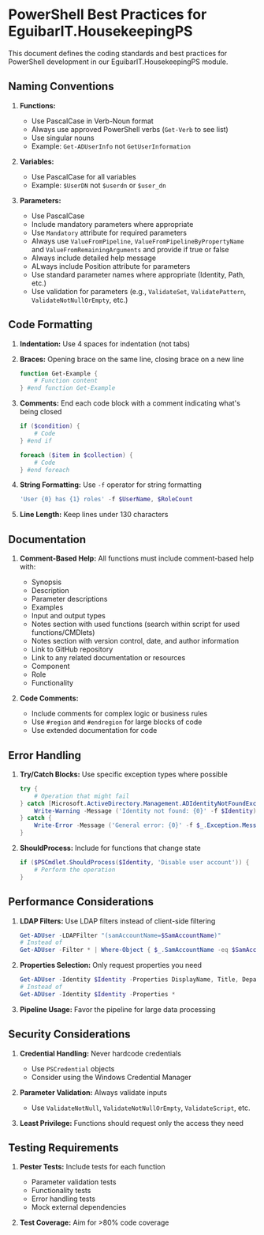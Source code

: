 ﻿# PowerShell Best Practices for EguibarIT.HousekeepingPS

This document defines the coding standards and best practices for PowerShell development in our EguibarIT.HousekeepingPS module.

## Naming Conventions

1. **Functions:**
   - Use PascalCase in Verb-Noun format
   - Always use approved PowerShell verbs (`Get-Verb` to see list)
   - Use singular nouns
   - Example: `Get-ADUserInfo` not `GetUserInformation`

2. **Variables:**
   - Use PascalCase for all variables
   - Example: `$UserDN` not `$userdn` or `$user_dn`

3. **Parameters:**
   - Use PascalCase
   - Include mandatory parameters where appropriate
   - Use `Mandatory` attribute for required parameters
   - Always use `ValueFromPipeline`, `ValueFromPipelineByPropertyName` and `ValueFromRemainingArguments` and provide if true or false
   - Always include detailed help message
   - ALways include Position attribute for parameters
   - Use standard parameter names where appropriate (Identity, Path, etc.)
   - Use validation for parameters (e.g., `ValidateSet`, `ValidatePattern`, `ValidateNotNullOrEmpty`, etc.)

## Code Formatting

1. **Indentation:** Use 4 spaces for indentation (not tabs)

2. **Braces:** Opening brace on the same line, closing brace on a new line

   ```powershell
   function Get-Example {
       # Function content
   } #end function Get-Example
   ```

3. **Comments:** End each code block with a comment indicating what's being closed

   ```powershell
   if ($condition) {
       # Code
   } #end if

   foreach ($item in $collection) {
       # Code
   } #end foreach
   ```

4. **String Formatting:** Use `-f` operator for string formatting

   ```powershell
   'User {0} has {1} roles' -f $UserName, $RoleCount
   ```

5. **Line Length:** Keep lines under 130 characters

## Documentation

1. **Comment-Based Help:** All functions must include comment-based help with:
   - Synopsis
   - Description
   - Parameter descriptions
   - Examples
   - Input and output types
   - Notes section with used functions (search within script for used functions/CMDlets)
   - Notes section with version control, date, and author information
   - Link to GitHub repository
   - Link to any related documentation or resources
   - Component
   - Role
   - Functionality

2. **Code Comments:**
   - Include comments for complex logic or business rules
   - Use `#region` and `#endregion` for large blocks of code
   - Use extended documentation for code

## Error Handling

1. **Try/Catch Blocks:** Use specific exception types where possible

   ```powershell
   try {
       # Operation that might fail
   } catch [Microsoft.ActiveDirectory.Management.ADIdentityNotFoundException] {
       Write-Warning -Message ('Identity not found: {0}' -f $Identity)
   } catch {
       Write-Error -Message ('General error: {0}' -f $_.Exception.Message)
   }
   ```

2. **ShouldProcess:** Include for functions that change state

   ```powershell
   if ($PSCmdlet.ShouldProcess($Identity, 'Disable user account')) {
       # Perform the operation
   }
   ```

## Performance Considerations

1. **LDAP Filters:** Use LDAP filters instead of client-side filtering

   ```powershell
   Get-ADUser -LDAPFilter "(samAccountName=$SamAccountName)"
   # Instead of
   Get-ADUser -Filter * | Where-Object { $_.SamAccountName -eq $SamAccountName }
   ```

2. **Properties Selection:** Only request properties you need

   ```powershell
   Get-ADUser -Identity $Identity -Properties DisplayName, Title, Department
   # Instead of
   Get-ADUser -Identity $Identity -Properties *
   ```

3. **Pipeline Usage:** Favor the pipeline for large data processing

## Security Considerations

1. **Credential Handling:** Never hardcode credentials
   - Use `PSCredential` objects
   - Consider using the Windows Credential Manager

2. **Parameter Validation:** Always validate inputs
   - Use `ValidateNotNull`, `ValidateNotNullOrEmpty`, `ValidateScript`, etc.

3. **Least Privilege:** Functions should request only the access they need

## Testing Requirements

1. **Pester Tests:** Include tests for each function
   - Parameter validation tests
   - Functionality tests
   - Error handling tests
   - Mock external dependencies

2. **Test Coverage:** Aim for >80% code coverage
